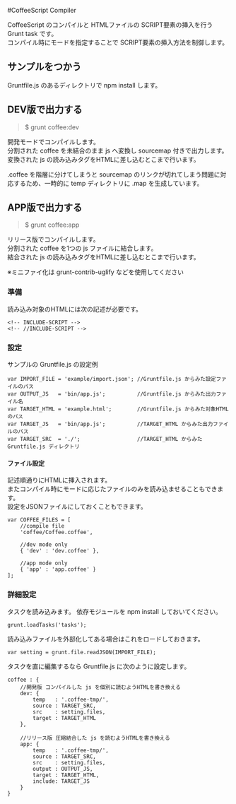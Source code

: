 #CoffeeScript Compiler


CoffeeScript のコンパイルと HTMLファイルの SCRIPT要素の挿入を行う Grunt task です。  
コンパイル時にモードを指定することで SCRIPT要素の挿入方法を制御します。

## サンプルをつかう

Gruntfile.js のあるディレクトリで npm install します。

## DEV版で出力する

>$ grunt coffee:dev

開発モードでコンパイルします。  
分割された coffee を未結合のまま js へ変換し sourcemap 付きで出力します。
変換された js の読み込みタグをHTMLに差し込むとこまで行います。

.coffee を階層に分けてしまうと sourcemap のリンクが切れてしまう問題に対応するため、一時的に temp ディレクトリに .map を生成しています。


## APP版で出力する

>$ grunt coffee:app

リリース版でコンパイルします。  
分割された coffee を1つの js ファイルに結合します。  
結合された js の読み込みタグをHTMLに差し込むとこまで行います。

※ミニファイ化は grunt-contrib-uglify などを使用してください

### 準備

読み込み対象のHTMLには次の記述が必要です。

    <!-- INCLUDE-SCRIPT -->
    <!-- //INCLUDE-SCRIPT -->

### 設定

サンプルの Gruntfile.js の設定例

    var IMPORT_FILE = 'example/import.json'; //Gruntfile.js からみた設定ファイルのパス
    var OUTPUT_JS   = 'bin/app.js';          //Gruntfile.js からみた出力ファイル名
    var TARGET_HTML = 'example.html';        //Gruntfile.js からみた対象HTMLのパス
    var TARGET_JS   = 'bin/app.js';          //TARGET_HTML からみた出力ファイルのパス
    var TARGET_SRC  = './';                  //TARGET_HTML からみた Gruntfile.js ディレクトリ


#### ファイル設定

記述順通りにHTMLに挿入されます。  
またコンパイル時にモードに応じたファイルのみを読み込ませることもできます。  
設定をJSONファイルにしておくこともできます。

    var COFFEE_FILES = [
        //compile file
        'coffee/Coffee.coffee',
    
        //dev mode only
        { 'dev' : 'dev.coffee' },
    
        //app mode only
        { 'app' : 'app.coffee' }
    ];

### 詳細設定

タスクを読み込みます。
依存モジュールを npm install しておいてください。

    grunt.loadTasks('tasks');

読み込みファイルを外部化してある場合はこれをロードしておきます。

    var setting = grunt.file.readJSON(IMPORT_FILE);


タスクを直に編集するなら Gruntfile.js に次のように設定します。

    coffee : {
        //開発版 コンパイルした js を個別に読むようHTMLを書き換える
        dev: {
            temp   : '.coffee-tmp/',
            source : TARGET_SRC,
            src    : setting.files,
            target : TARGET_HTML
        },

        //リリース版 圧縮結合した js を読むようHTMLを書き換える
        app: {
            temp   : '.coffee-tmp/',
            source : TARGET_SRC,
            src    : setting.files,
            output : OUTPUT_JS,
            target : TARGET_HTML,
            include: TARGET_JS
        }
    }

